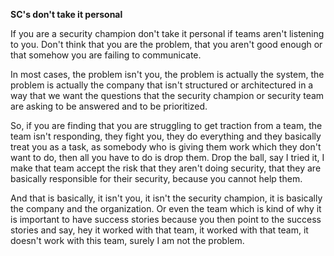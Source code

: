 **SC's don't take it personal**

If you are a security champion don't take it personal if teams aren't listening to you. Don't think that you are the problem, that you aren't good enough or that somehow you are failing to communicate.

In most cases, the problem isn't you, the problem is actually the system, the problem is actually the company that isn't structured or architectured in a way that we want the questions that the security champion or security team are asking to be answered and to be prioritized.

So, if you are finding that you are struggling to get traction from a team, the team isn't responding, they fight you, they do everything and they basically treat you as a task, as somebody who is giving them work which they don't want to do, then all you have to do is drop them. Drop the ball, say I tried it, I make that team accept the risk that they aren't doing security, that they are basically responsible for their security, because you cannot help them. 

And that is basically, it isn't you, it isn't the security champion, it is basically the company and the organization. Or even the team which is kind of why it is important to have success stories because you then point to the success stories and say, hey it worked with that team, it worked with that team, it doesn't work with this team, surely I am not the problem.